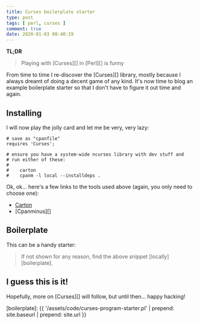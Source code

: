 ```yaml
---
title: Curses boilerplate starter
type: post
tags: [ perl, curses ]
comment: true
date: 2020-01-03 08:40:19
---
```


**TL;DR**

> Playing with [Curses][] in [Perl][] is funny

From time to time I re-discover the [Curses][] library, mostly because I
always dreamt of doing a decent game of any kind. It's now time to blog an
example boilerplate starter so that I don't have to figure it out time and
again.

## Installing

I will now play the jolly card and let me be very, very lazy:

```
# save as "cpanfile"
requires 'Curses';

# ensure you have a system-wide ncurses library with dev stuff and
# run either of these:
# 
#    carton
#    cpanm -l local --installdeps .
```

Ok, ok... here's a few links to the tools used above (again, you only need
to choose one):

- [Carton][]
- [Cpanminus][]


## Boilerplate

This can be a handy starter:

<script src="https://gitlab.com/polettix/notechs/snippets/1926735.js"></script>

> If not shown for any reason, find the above snippet [locally][boilerplate].


## I guess this is it!

Hopefully, more on [Curses][] will follow, but until then... happy hacking!


[Carton]: https://metacpan.org/pod/Carton
[cpanm]: https://metacpan.org/pod/App-cpanminus
[boilerplate]: {{ '/assets/code/curses-program-starter.pl' | prepend: site.baseurl | prepend: site.url }}
